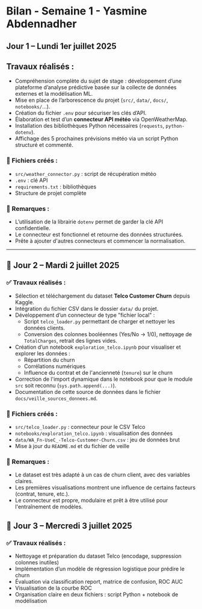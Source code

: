# Bilan - Semaine 1 - Yasmine Abdennadher

##  Jour 1 – Lundi 1er juillet 2025

## Travaux réalisés :
- Compréhension complète du sujet de stage : développement d’une plateforme d’analyse prédictive basée sur la collecte de données externes et la modélisation ML.
- Mise en place de l’arborescence du projet (`src/`, `data/`, `docs/`, `notebooks/`…).
- Création du fichier `.env` pour sécuriser les clés d’API.
- Élaboration et test d’un **connecteur API météo** via OpenWeatherMap.
- Installation des bibliothèques Python nécessaires (`requests`, `python-dotenv`).
- Affichage des 5 prochaines prévisions météo via un script Python structuré et commenté.

### 🔧 Fichiers créés :
- `src/weather_connector.py` : script de récupération météo
- `.env` : clé API
- `requirements.txt` : bibliothèques
- Structure de projet complète

### 📌 Remarques :
- L’utilisation de la librairie `dotenv` permet de garder la clé API confidentielle.
- Le connecteur est fonctionnel et retourne des données structurées.
- Prête à ajouter d'autres connecteurs et commencer la normalisation.

---

## 📅 Jour 2 – Mardi 2 juillet 2025

### ✅ Travaux réalisés :
- Sélection et téléchargement du dataset **Telco Customer Churn** depuis Kaggle.
- Intégration du fichier CSV dans le dossier `data/` du projet.
- Développement d’un connecteur de type "fichier local" :
  - Script `telco_loader.py` permettant de charger et nettoyer les données clients.
  - Conversion des colonnes booléennes (Yes/No → 1/0), nettoyage de `TotalCharges`, retrait des lignes vides.
- Création d’un notebook `exploration_telco.ipynb` pour visualiser et explorer les données :
  - Répartition du churn
  - Corrélations numériques
  - Influence du contrat et de l'ancienneté (`tenure`) sur le churn
- Correction de l'import dynamique dans le notebook pour que le module `src` soit reconnu (`sys.path.append(...)`).
- Documentation de cette source de données dans le fichier `docs/veille_sources_donnees.md`.

### 🔧 Fichiers créés :
- `src/telco_loader.py` : connecteur pour le CSV Telco
- `notebooks/exploration_telco.ipynb` : visualisation des données
- `data/WA_Fn-UseC_-Telco-Customer-Churn.csv` : jeu de données brut
- Mise à jour du `README.md` et du fichier de veille

### 📌 Remarques :
- Le dataset est très adapté à un cas de churn client, avec des variables claires.
- Les premières visualisations montrent une influence de certains facteurs (contrat, tenure, etc.).
- Le connecteur est propre, modulaire et prêt à être utilisé pour l'entraînement de modèles.


## 📅 Jour 3 – Mercredi 3 juillet 2025

### ✅ Travaux réalisés :
- Nettoyage et préparation du dataset Telco (encodage, suppression colonnes inutiles)
- Implémentation d’un modèle de régression logistique pour prédire le churn
- Évaluation via classification report, matrice de confusion, ROC AUC
- Visualisation de la courbe ROC
- Organisation claire en deux fichiers : script Python + notebook de modélisation
